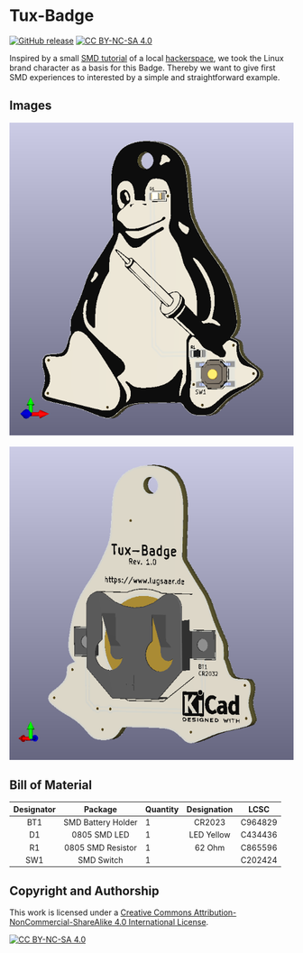 # Tux-Badge

[![GitHub release](https://img.shields.io/github/release/lugsaar/Tux-Badge.svg)](https://GitHub.com/lugsaar/Tux-Badge/releases/) [![CC BY-NC-SA 4.0][cc-by-nc-sa-shield]][cc-by-nc-sa]

Inspired by a small [SMD tutorial](https://git.hacksaar.de/makeit/smdtutorial) of a local [hackerspace](https://www.hacksaar.de/), we took the Linux brand character as a basis for this Badge. Thereby we want to give first SMD experiences to interested by a simple and straightforward example.

## Images 

![front](/images/tux_badge_top.png)
<br>
<br>
![front](/images/tux_badge_bottom.png)

## Bill of Material

| Designator |       Package      | Quantity |   Designation   | LCSC      |
|:----------:|:------------------:|----------|:---------------:|:---------:|
| BT1        | SMD Battery Holder | 1        | CR2023          | C964829   |
| D1         | 0805 SMD LED       | 1        | LED Yellow      | C434436   |
| R1         | 0805 SMD Resistor  | 1        |  62 Ohm         | C865596   |
| SW1        | SMD Switch         | 1        |                 | C202424   |

## Copyright and Authorship 

This work is licensed under a
[Creative Commons Attribution-NonCommercial-ShareAlike 4.0 International License][cc-by-nc-sa].

[![CC BY-NC-SA 4.0][cc-by-nc-sa-image]][cc-by-nc-sa]

[cc-by-nc-sa]: http://creativecommons.org/licenses/by-nc-sa/4.0/
[cc-by-nc-sa-image]: https://licensebuttons.net/l/by-nc-sa/4.0/88x31.png
[cc-by-nc-sa-shield]: https://img.shields.io/badge/License-CC%20BY--NC--SA%204.0-lightgrey.svg

